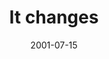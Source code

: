 ---
layout: base.njk
title : 'It changes' 
view_title : 'It changes' 
year : '2001' 
date : '2001-07-15' 
img_file : '/drawing/itchanges.png' 
html_file : 'itchanges' 
next_html : 'seeingdiffernt.html' 
year_order : '144' 
permalink : "title/{{html_file}}.html"
---